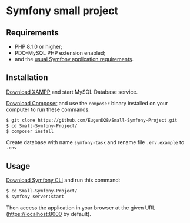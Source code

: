Symfony small project
========================
Requirements
------------

  * PHP 8.1.0 or higher;
  * PDO-MySQL PHP extension enabled;
  * and the [usual Symfony application requirements][1].

Installation
------------

[Download XAMPP][2] and start MySQL Database service.

[Download Composer][3] and use the `composer` binary installed
on your computer to run these commands:

```bash
$ git clone https://github.com/EugenD28/Small-Symfony-Project.git
$ cd Small-Symfony-Project/
$ composer install
```

Create database with name `symfony-task` and rename file `.env.example` to `.env`

Usage
-----

[Download Symfony CLI][4] and run this command:

```bash
$ cd Small-Symfony-Project/
$ symfony server:start
```

Then access the application in your browser at the given URL (<https://localhost:8000> by default).

[1]: https://symfony.com/doc/current/setup.html#technical-requirements
[2]: https://www.apachefriends.org/
[3]: https://getcomposer.org/
[4]: https://symfony.com/download